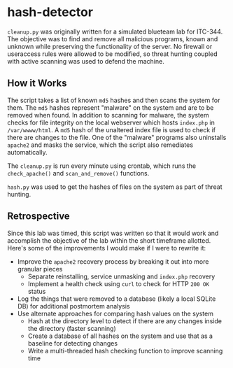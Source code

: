 # hash-detector

`cleanup.py` was originally written for a simulated blueteam lab for ITC-344. The objective was to find and remove all malicious programs, known and unknown while preserving the functionality of the server. No firewall or useraccess rules were allowed to be modified, so threat hunting coupled with active scanning was used to defend the machine. 

## How it Works

The script takes a list of known `md5` hashes and then scans the system for them. The `md5` hashes represent "malware" on the system and are to be removed when found. In addition to scanning for malware, the system checks for file integrity on the local webserver which hosts `index.php` in `/var/wwww/html`. A `md5` hash of the unaltered index file is used to check if there are changes to the file. One of the "malware" programs also uninstalls `apache2` and masks the service, which the script also remediates automatically. 

The `cleanup.py` is run every minute using crontab, which runs the `check_apache()` and `scan_and_remove()` functions. 

`hash.py` was used to get the hashes of files on the system as part of threat hunting. 

## Retrospective

Since this lab was timed, this script was written so that it would work and accomplish the objective of the lab within the short timeframe allotted. Here's some of the improvements I would make if I were to rewrite it: 
- Improve the `apache2` recovery process by breaking it out into more granular pieces
  - Separate reinstalling, service unmasking and `index.php` recovery
  - Implement a health check using `curl` to check for HTTP `200 OK` status
- Log the things that were removed to a database (likely a local SQLite DB) for additional postmortem analysis
- Use alternate approaches for comparing hash values on the system
  - Hash at the directory level to detect if there are any changes inside the directory (faster scanning)
  - Create a database of all hashes on the system and use that as a baseline for detecting changes 
  - Write a multi-threaded hash checking function to improve scanning time
